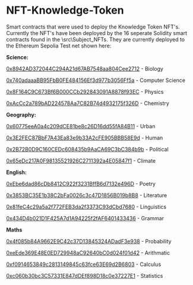 # NFT-Knowledge-Token
Smart contracts that were used to deploy the Knowledge Token NFT's. 
Currently the NFT's have been deployed by the 16 seperate Solidity smart contracts found in the \src\Subject_NFTs. They are currently deployed to the Ethereum Sepolia Test net shown here:

**Science:**

[0x8942AD372044C294A21d67AB7548aa804Cee2712](https://sepolia.etherscan.io/token/0x8942ad372044c294a21d67ab7548aa804cee2712) - Biology

[0x740adaaaBB95FbB0FE484156Ef3d977b3056Ff5a](https://sepolia.etherscan.io/token/0x740adaaaBB95FbB0FE484156Ef3d977b3056Ff5a) - Computer Science

[0x8F164C9C673Bf6B000CCb292843091A8878f93EC](https://sepolia.etherscan.io/token/0x8F164C9C673Bf6B000CCb292843091A8878f93EC) - Physics

[0xAcCc2a789bAD224578Aa7C82B74d4932175f326D](https://sepolia.etherscan.io/token/0xAcCc2a789bAD224578Aa7C82B74d4932175f326D) - Chemistry

**Geography:**

[0x60775eeA0a4c209dCE81be8c26D16dd55fA84B11](https://sepolia.etherscan.io/token/0x60775eeA0a4c209dCE81be8c26D16dd55fA84B11) - Urban

[0x3E2FEC87BbF7A43Ea83e9b33A2cFE905BBB58E9d](https://sepolia.etherscan.io/token/0x3E2FEC87BbF7A43Ea83e9b33A2cFE905BBB58E9d) - Human

[0x2B72B0D9C160CEDc608435b9AaCA69C3bC384b9b](https://sepolia.etherscan.io/token/0x2B72B0D9C160CEDc608435b9AaCA69C3bC384b9b) - Political

[0x65eDc217A0F98135521926C2711392a4E05847f1](https://sepolia.etherscan.io/token/0x65eDc217A0F98135521926C2711392a4E05847f1) - Climate

**English:**

[0xEbe6dad86cDb8412C922f3231BffB6d7132e496D](https://sepolia.etherscan.io/token/0xEbe6dad86cDb8412C922f3231BffB6d7132e496D) - Poetry

[0x3853BC35E1b38C2bFa0026c3c47D1856B019b8B8](https://sepolia.etherscan.io/token/0x3853BC35E1b38C2bFa0026c3c47D1856B019b8B8) - Literature

[0x81feC4c29a5a2f772FEB3da2f3373C93dCbd7680](https://sepolia.etherscan.io/token/0x81feC4c29a5a2f772FEB3da2f3373C93dCbd7680) - Linguistics

[0x434D4b021D1F425A7d1A94225f2fAF6401433436](https://sepolia.etherscan.io/token/0x434D4b021D1F425A7d1A94225f2fAF6401433436) - Grammar

**Maths**

[0x4f085b84A9662E9C42c37D13845324ADadF3e938](https://sepolia.etherscan.io/token/0x4f085b84A9662E9C42c37D13845324ADadF3e938) - Probability

[0xeEde369E48E0ED729948aC92640bC0d024f01d42](https://sepolia.etherscan.io/token/0xeEde369E48E0ED729948aC92640bC0d024f01d42) - Arithmatic

[0xf0914653849c2813149845c63fce63E69d2B6803](https://sepolia.etherscan.io/token/0xf0914653849c2813149845c63fce63E69d2B6803) - Calculus

[0xc060b30bc3C57331E847dDEf898D18c0e37227E1](https://sepolia.etherscan.io/token/0xc060b30bc3C57331E847dDEf898D18c0e37227E1) - Statistics
